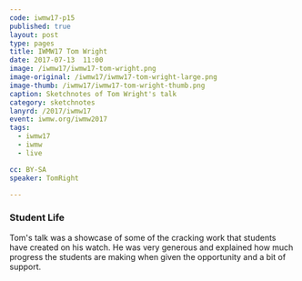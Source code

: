 ```yaml
---
code: iwmw17-p15
published: true
layout: post
type: pages
title: IWMW17 Tom Wright
date: 2017-07-13  11:00
image: /iwmw17/iwmw17-tom-wright.png
image-original: /iwmw17/iwmw17-tom-wright-large.png
image-thumb: /iwmw17/iwmw17-tom-wright-thumb.png
caption: Sketchnotes of Tom Wright's talk
category: sketchnotes
lanyrd: /2017/iwmw17
event: iwmw.org/iwmw2017
tags:
  - iwmw17
  - iwmw
  - live

cc: BY-SA
speaker: TomRight

---
```


### Student Life

Tom's talk was a showcase of some of the cracking work that students have created on his watch. He was very generous and explained how much progress the students are making when given the opportunity and a bit of support.
